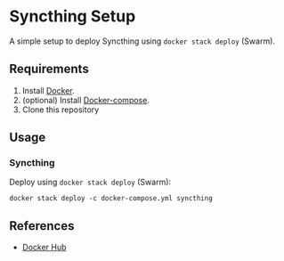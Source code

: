 # Syncthing Setup

A simple setup to deploy Syncthing using `docker stack deploy` (Swarm).

## Requirements

1. Install [Docker](http://docker.io).
2. (optional) Install [Docker-compose](http://docs.docker.com/compose/install/).
3. Clone this repository

## Usage

### Syncthing

Deploy using `docker stack deploy` (Swarm):
```
docker stack deploy -c docker-compose.yml syncthing
```

## References
- [Docker Hub](https://hub.docker.com/r/linuxserver/syncthing)
